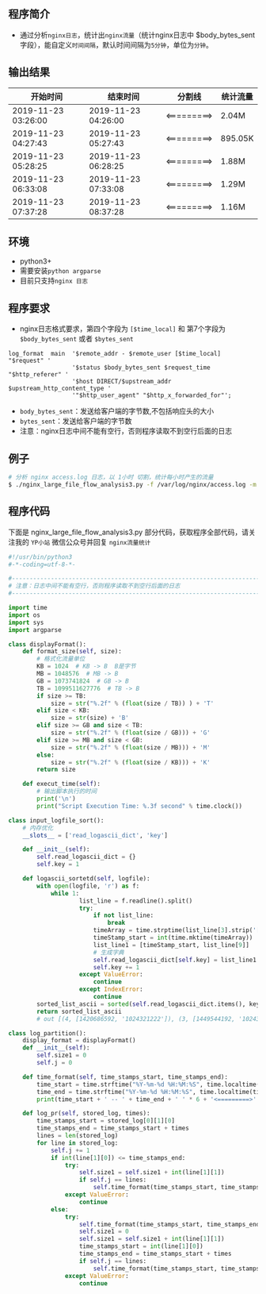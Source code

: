 ## 程序简介
- 通过分析`nginx日志`，统计出`nginx流量`（统计nginx日志中 $body_bytes_sent 字段），能自定义`时间间隔`，默认时间间隔为`5分钟`，单位为`分钟`。

## 输出结果
开始时间 | 结束时间 | 分割线 | 统计流量
--|--|--|--
2019-11-23 03:26:00 | 2019-11-23 04:26:00 | <=========> | 2.04M
2019-11-23 04:27:43 | 2019-11-23 05:27:43 | <=========> | 895.05K
2019-11-23 05:28:25 | 2019-11-23 06:28:25 | <=========> | 1.88M
2019-11-23 06:33:08 | 2019-11-23 07:33:08 | <=========> | 1.29M
2019-11-23 07:37:28 | 2019-11-23 08:37:28 | <=========> | 1.16M

## 环境
- python3+
- 需要安装`python argparse`
- 目前只支持`nginx 日志`

## 程序要求
- nginx日志格式要求，第四个字段为 `[$time_local]` 和 第7个字段为 `$body_bytes_sent` 或者 `$bytes_sent`
```
log_format  main  '$remote_addr - $remote_user [$time_local] "$request" '
                  '$status $body_bytes_sent $request_time "$http_referer" '
                  '$host DIRECT/$upstream_addr $upstream_http_content_type '
                  '"$http_user_agent" "$http_x_forwarded_for"';
```
- `body_bytes_sent`：发送给客户端的字节数,不包括响应头的大小
- `bytes_sent`：发送给客户端的字节数
- 注意：nginx日志中间不能有空行，否则程序读取不到空行后面的日志

## 例子
```bash
# 分析 nginx access.log 日志，以 1小时 切割，统计每小时产生的流量
$ ./nginx_large_file_flow_analysis3.py -f /var/log/nginx/access.log -m 60
```

## 程序代码
下面是 nginx_large_file_flow_analysis3.py 部分代码，获取程序全部代码，请关注我的 `YP小站` 微信公众号并回复 `nginx流量统计`

```python
#!/usr/bin/python3
#-*-coding=utf-8-*-

#-----------------------------------------------------------------------------
# 注意：日志中间不能有空行，否则程序读取不到空行后面的日志
#-----------------------------------------------------------------------------

import time
import os
import sys
import argparse

class displayFormat():
    def format_size(self, size):
        # 格式化流量单位
        KB = 1024  # KB -> B  B是字节
        MB = 1048576  # MB -> B
        GB = 1073741824  # GB -> B
        TB = 1099511627776  # TB -> B
        if size >= TB:
            size = str("%.2f" % (float(size / TB)) ) + 'T'
        elif size < KB:
            size = str(size) + 'B'
        elif size >= GB and size < TB:
            size = str("%.2f" % (float(size / GB))) + 'G'
        elif size >= MB and size < GB:
            size = str("%.2f" % (float(size / MB))) + 'M'
        else:
            size = str("%.2f" % (float(size / KB))) + 'K'
        return size

    def execut_time(self):
        # 输出脚本执行的时间
        print('\n')
        print("Script Execution Time: %.3f second" % time.clock())

class input_logfile_sort():
    # 内存优化
    __slots__ = ['read_logascii_dict', 'key']

    def __init__(self):
        self.read_logascii_dict = {}
        self.key = 1

    def logascii_sortetd(self, logfile):
        with open(logfile, 'r') as f:
            while 1:
                    list_line = f.readline().split()
                    try:
                        if not list_line:
                            break
                        timeArray = time.strptime(list_line[3].strip('['), "%d/%b/%Y:%H:%M:%S")
                        timeStamp_start = int(time.mktime(timeArray))
                        list_line1 = [timeStamp_start, list_line[9]]
                        # 生成字典
                        self.read_logascii_dict[self.key] = list_line1
                        self.key += 1
                    except ValueError:
                        continue
                    except IndexError:
                        continue
        sorted_list_ascii = sorted(self.read_logascii_dict.items(), key=lambda k: (k[1][0]))
        return sorted_list_ascii
        # out [(4, [1420686592, '1024321222']), (3, [1449544192, '10243211111'])]

class log_partition():
    display_format = displayFormat()
    def __init__(self):
        self.size1 = 0
        self.j = 0

    def time_format(self, time_stamps_start, time_stamps_end):
        time_start = time.strftime("%Y-%m-%d %H:%M:%S", time.localtime(time_stamps_start))
        time_end = time.strftime("%Y-%m-%d %H:%M:%S", time.localtime(time_stamps_end))
        print(time_start + ' -- ' + time_end + ' ' * 6 + '<=========>' + ' ' * 6 + self.display_format.format_size(self.size1))

    def log_pr(self, stored_log, times):
        time_stamps_start = stored_log[0][1][0]
        time_stamps_end = time_stamps_start + times
        lines = len(stored_log)
        for line in stored_log:
            self.j += 1
            if int(line[1][0]) <= time_stamps_end:
                try:
                    self.size1 = self.size1 + int(line[1][1])
                    if self.j == lines:
                        self.time_format(time_stamps_start, time_stamps_end)
                except ValueError:
                    continue
            else:
                try:
                    self.time_format(time_stamps_start, time_stamps_end)
                    self.size1 = 0
                    self.size1 = self.size1 + int(line[1][1])
                    time_stamps_start = int(line[1][0])
                    time_stamps_end = time_stamps_start + times
                    if self.j == lines:
                        self.time_format(time_stamps_start, time_stamps_end)
                except ValueError:
                    continue
```